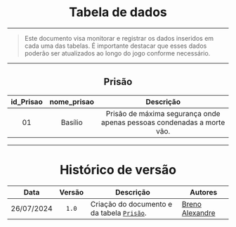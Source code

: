 <center>

# Tabela de dados

</center>

---

> Este documento visa monitorar e registrar os dados inseridos em cada uma das tabelas. É importante destacar que esses dados poderão ser atualizados ao longo do jogo conforme necessário.

<center>

---

<center>

## Prisão

</center>

| id_Prisao | nome_prisao | Descrição                                                              |
|:---------:|:-----------:|:----------------------------------------------------------------------:|
| 01        | Basílio     | Prisão de máxima segurança onde apenas pessoas condenadas a morte vão. |

---

# Histórico de versão

</center>

<div style="margin: 0 auto; width: fit-content;">

|    Data    | Versão | Descrição                                                | Autores                                               |
|:----------:|:------:|----------------------------------------------------------|-------------------------------------------------------|
| 26/07/2024 | `1.0`  | Criação do documento e da tabela [`Prisão`](#Prisão).    | [Breno Alexandre](https://github.com/brenoalexandre0) |

</div>
